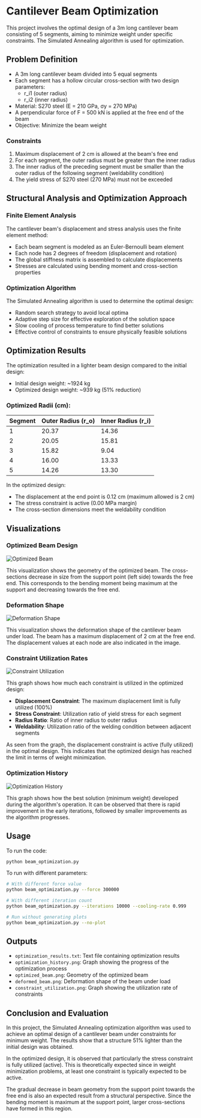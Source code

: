 # Cantilever Beam Optimization

This project involves the optimal design of a 3m long cantilever beam consisting of 5 segments, aiming to minimize weight under specific constraints. The Simulated Annealing algorithm is used for optimization.

## Problem Definition

- A 3m long cantilever beam divided into 5 equal segments
- Each segment has a hollow circular cross-section with two design parameters:
  - r_i1 (outer radius)
  - r_i2 (inner radius)
- Material: S270 steel (E = 210 GPa, σy = 270 MPa)
- A perpendicular force of F = 500 kN is applied at the free end of the beam
- Objective: Minimize the beam weight

### Constraints
1. Maximum displacement of 2 cm is allowed at the beam's free end
2. For each segment, the outer radius must be greater than the inner radius
3. The inner radius of the preceding segment must be smaller than the outer radius of the following segment (weldability condition)
4. The yield stress of S270 steel (270 MPa) must not be exceeded

## Structural Analysis and Optimization Approach

### Finite Element Analysis
The cantilever beam's displacement and stress analysis uses the finite element method:

- Each beam segment is modeled as an Euler-Bernoulli beam element
- Each node has 2 degrees of freedom (displacement and rotation)
- The global stiffness matrix is assembled to calculate displacements
- Stresses are calculated using bending moment and cross-section properties

### Optimization Algorithm
The Simulated Annealing algorithm is used to determine the optimal design:

- Random search strategy to avoid local optima
- Adaptive step size for effective exploration of the solution space
- Slow cooling of process temperature to find better solutions
- Effective control of constraints to ensure physically feasible solutions

## Optimization Results

The optimization resulted in a lighter beam design compared to the initial design:

- Initial design weight: ~1924 kg
- Optimized design weight: ~939 kg (51% reduction)

### Optimized Radii (cm):

| Segment | Outer Radius (r_o) | Inner Radius (r_i) |
|---------|-------------------|------------------|
| 1       | 20.37             | 14.36            |
| 2       | 20.05             | 15.81            |
| 3       | 15.82             | 9.04             |
| 4       | 16.00             | 13.33            |
| 5       | 14.26             | 13.30            |

In the optimized design:
- The displacement at the end point is 0.12 cm (maximum allowed is 2 cm)
- The stress constraint is active (0.00 MPa margin)
- The cross-section dimensions meet the weldability condition

## Visualizations

### Optimized Beam Design

![Optimized Beam](optimized_beam.png)

This visualization shows the geometry of the optimized beam. The cross-sections decrease in size from the support point (left side) towards the free end. This corresponds to the bending moment being maximum at the support and decreasing towards the free end.

### Deformation Shape

![Deformation Shape](deformed_beam.png)

This visualization shows the deformation shape of the cantilever beam under load. The beam has a maximum displacement of 2 cm at the free end. The displacement values at each node are also indicated in the image.

### Constraint Utilization Rates

![Constraint Utilization](constraint_utilization.png)

This graph shows how much each constraint is utilized in the optimized design:

- **Displacement Constraint**: The maximum displacement limit is fully utilized (100%)
- **Stress Constraint**: Utilization ratio of yield stress for each segment
- **Radius Ratio**: Ratio of inner radius to outer radius
- **Weldability**: Utilization ratio of the welding condition between adjacent segments

As seen from the graph, the displacement constraint is active (fully utilized) in the optimal design. This indicates that the optimized design has reached the limit in terms of weight minimization.

### Optimization History

![Optimization History](optimization_history.png)

This graph shows how the best solution (minimum weight) developed during the algorithm's operation. It can be observed that there is rapid improvement in the early iterations, followed by smaller improvements as the algorithm progresses.

## Usage

To run the code:

```bash
python beam_optimization.py
```

To run with different parameters:

```bash
# With different force value
python beam_optimization.py --force 300000

# With different iteration count
python beam_optimization.py --iterations 10000 --cooling-rate 0.999

# Run without generating plots
python beam_optimization.py --no-plot
```

## Outputs

- `optimization_results.txt`: Text file containing optimization results
- `optimization_history.png`: Graph showing the progress of the optimization process
- `optimized_beam.png`: Geometry of the optimized beam
- `deformed_beam.png`: Deformation shape of the beam under load
- `constraint_utilization.png`: Graph showing the utilization rate of constraints

## Conclusion and Evaluation

In this project, the Simulated Annealing optimization algorithm was used to achieve an optimal design of a cantilever beam under constraints for minimum weight. The results show that a structure 51% lighter than the initial design was obtained.

In the optimized design, it is observed that particularly the stress constraint is fully utilized (active). This is theoretically expected since in weight minimization problems, at least one constraint is typically expected to be active.

The gradual decrease in beam geometry from the support point towards the free end is also an expected result from a structural perspective. Since the bending moment is maximum at the support point, larger cross-sections have formed in this region. 